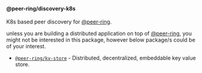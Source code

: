 #### @peer-ring/discovery-k8s

K8s based peer discovery for [@peer-ring](https://www.npmjs.com/package/@peer-ring/core).

unless you are building a distributed application on top of [@peer-ring](https://www.npmjs.com/package/@peer-ring/core), you might not be interested in this package, however below package/s could be of your interest.

- [`@peer-ring/kv-store`](https://www.npmjs.com/package/@peer-ring/kv-store) - Distributed, decentralized, embeddable key value store.
